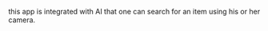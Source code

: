 <!-- ECCOMERCE -->

this app is integrated with AI that one can search for an item using his or her camera.
